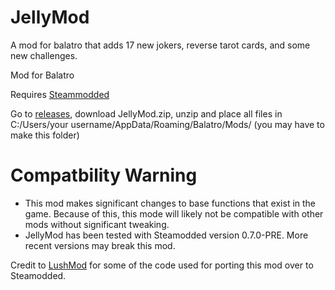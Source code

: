 # JellyMod
A mod for balatro that adds 17 new jokers, reverse tarot cards, and some new challenges.


Mod for Balatro

Requires [Steammodded](https://github.com/Steamopollys/Steamodded)

Go to [releases](https://github.com/jamesthejellyfish/JellyMod/releases), download JellyMod.zip, unzip and place all files in C:/Users/your username/AppData/Roaming/Balatro/Mods/ (you may have to make this folder)


# Compatbility Warning
- This mod makes significant changes to base functions that exist in the game. Because of this, this mode will likely not be compatible with other mods without significant tweaking.
- JellyMod has been tested with Steamodded version 0.7.0-PRE. More recent versions may break this mod.


Credit to [LushMod](https://github.com/lusciousdev/LushMod) for some of the code used for porting this mod over to Steamodded.
